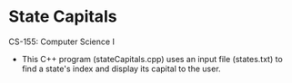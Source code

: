 # State Capitals
CS-155: Computer Science I

* This C++ program (stateCapitals.cpp) uses an input file (states.txt) to find a state's index and display its capital to the user.
